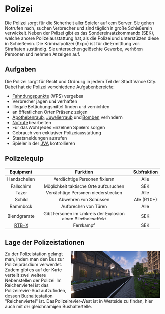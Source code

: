 # Polizei

      
Die Polizei sorgt für die Sicherheit aller Spieler auf dem Server. Sie gehen Notrufen nach, suchen Verbrecher und sind täglich in große Schießerein verwickelt. Neben der Polizei gibt es das Sondereinsatzkommando (SEK), welche andere Polizeiausstattung hat, als die Polizei und unterstützen diese in Schießerein.
Die Kriminalpolizei (Kripo) ist für die Ermittlung von Straftaten zuständig. Sie untersuchen gelöschte Gewerbe, verhören Personen und nehmen Anzeigen auf.

## Aufgaben

Die Polizei sorgt für Recht und Ordnung in jedem Teil der Stadt Vance City. Dabei hat die Polizei verschiedene Aufgabenbereiche:

* [Fahndungspunkte](../../pages/allgemein/fahndungspunkte.md) (WPS) vergeben
* Verbrecher jagen und verhaften
* Illegale Betäubungsmittel finden und vernichten
* an öffentlichen Orten Präsenz zeigen
* [Apothekenraub](apothekenraub.md), [Juwelierraub](juwelenraub.md) und [Bomben](bomben.md) verhindern
* [Notrufe](../../pages/allgemein/notrufe.md) bearbeiten
* Für das Wohl jedes Einzelnen Spielers sorgen
* Gebrauch von exklusiver Polizeiausstattung
* Staatsmeldungen ausrufen
* Spieler in der [JVA](../../pages/orte/jva.md) kontrollieren

## Polizeiequip

| Equipment | Funktion | Subfraktion |
|:-:|:-:|:-:|
| Handschellen | Verdächtige Personen fixieren | Alle |
| Fallschirm | Möglichkeit taktische Orte aufzusuchen | SEK |
| Tazer | Verdächtige Personen niederstrecken | Alle |
| Schild | Abwehren von Schüssen | Alle (R10+) |
| Rammbock | Aufbrechen von Türen | Alle |
| Blendgranate | Gibt Personen im Umkreis der Explosion einen Blindheitseffekt | SEK |
| [RTB-X](../../pages/items/weapons/sniper.md) | Fernkampf | SEK |

## Lage der Polizeistationen
<img align="right" width="290" eight="290" src="../../../assets/image/fraktionen/PolizeiHQ.png">

Zu der Polizeistation gelangt man, indem man den Bus zur Polizeipräsidium verwendet. Zudem gibt es auf der Karte verteilt zwei weitere Nebenstellen der Polizei. Im Reichenviertel ist das Polizeirevier-Süd aufzufinden, dessen [Bushaltestation](../../pages/öpnv/bus.md) "Reichenviertel" ist. Das Polizeirevier-West ist in Westside zu finden, hier auch mit der gleichnamigen Bushaltestelle.  
